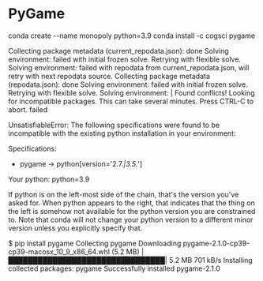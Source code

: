 # PyGame

conda create --name monopoly python=3.9
conda install -c cogsci pygame

Collecting package metadata (current_repodata.json): done
Solving environment: failed with initial frozen solve. Retrying with flexible solve.
Solving environment: failed with repodata from current_repodata.json, will retry with next repodata source.
Collecting package metadata (repodata.json): done
Solving environment: failed with initial frozen solve. Retrying with flexible solve.
Solving environment: | 
Found conflicts! Looking for incompatible packages.
This can take several minutes.  Press CTRL-C to abort.
failed

UnsatisfiableError: The following specifications were found
to be incompatible with the existing python installation in your environment:

Specifications:

  - pygame -> python[version='2.7.*|3.5.*']

Your python: python=3.9

If python is on the left-most side of the chain, that's the version you've asked for.
When python appears to the right, that indicates that the thing on the left is somehow
not available for the python version you are constrained to. Note that conda will not
change your python version to a different minor version unless you explicitly specify
that.

$ pip install pygame
Collecting pygame
  Downloading pygame-2.1.0-cp39-cp39-macosx_10_9_x86_64.whl (5.2 MB)
     |████████████████████████████████| 5.2 MB 701 kB/s 
Installing collected packages: pygame
Successfully installed pygame-2.1.0

